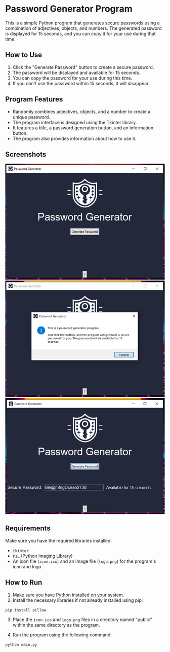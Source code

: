 # Password Generator Program

This is a simple Python program that generates secure passwords using a combination of adjectives, objects, and numbers. The generated password is displayed for 15 seconds, and you can copy it for your use during that time.

## How to Use

1. Click the "Generate Password" button to create a secure password.
2. The password will be displayed and available for 15 seconds.
3. You can copy the password for your use during this time.
4. If you don't use the password within 15 seconds, it will disappear.

## Program Features

- Randomly combines adjectives, objects, and a number to create a unique password.
- The program interface is designed using the Tkinter library.
- It features a title, a password generation button, and an information button.
- The program also provides information about how to use it.

## Screenshots

![Password Generator](https://github.com/Daniel-Ruiz-Gtz/password-generator/blob/master/screenshots/Screenshot01.png)
![Password Generator](https://github.com/Daniel-Ruiz-Gtz/password-generator/blob/master/screenshots/Screenshot02.png)
![Password Generator](https://github.com/Daniel-Ruiz-Gtz/password-generator/blob/master/screenshots/Screenshot03.png)

## Requirements

Make sure you have the required libraries installed:

- `tkinter`
- `PIL` (Python Imaging Library)
- An icon file (`icon.ico`) and an image file (`logo.png`) for the program's icon and logo.

## How to Run

1. Make sure you have Python installed on your system.
2. Install the necessary libraries if not already installed using pip:

```bash
pip install pillow
```

3. Place the `icon.ico` and `logo.png` files in a directory named "public" within the same directory as the program.

4. Run the program using the following command:

```bash
python main.py
```

